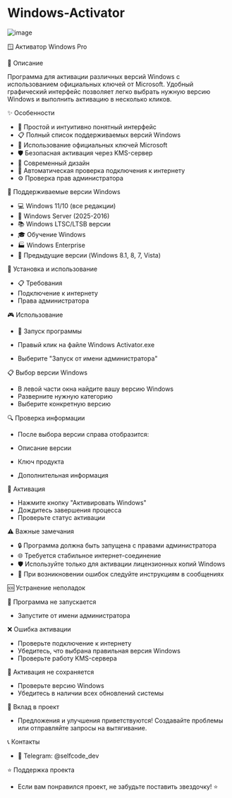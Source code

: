 # Windows-Activator 

![image](https://github.com/user-attachments/assets/448bcddf-5f14-48c7-b1d9-b7f0e8e8cde1)


🪟 Активатор Windows Pro


📝 Описание


Программа для активации различных версий Windows с использованием официальных ключей от Microsoft.
Удобный графический интерфейс позволяет легко выбрать нужную версию Windows и выполнить активацию в несколько кликов.


✨ Особенности

- 🎯 Простой и интуитивно понятный интерфейс
- 📋 Полный список поддерживаемых версий Windows
- 🔑 Использование официальных ключей Microsoft
- 🛡️ Безопасная активация через KMS-сервер
- 🎨 Современный дизайн
- 🔄 Автоматическая проверка подключения к интернету
- ⚙️ Проверка прав администратора

  

🔧 Поддерживаемые версии Windows

- 💻 Windows 11/10 (все редакции)
- 🏢 Windows Server (2025-2016)
- 📚 Windows LTSC/LTSB версии
- 🎓 Обучение Windows
- 🏭 Windows Enterprise
- 📱 Предыдущие версии (Windows 8.1, 8, 7, Vista)


🚀 Установка и использование
- 📋 Требования
- Подключение к интернету
- Права администратора


🎮 Использование

- 🚀 Запуск программы

- Правый клик на файле Windows Activator.exe
- Выберите "Запуск от имени администратора"


📋 Выбор версии Windows

- В левой части окна найдите вашу версию Windows
- Разверните нужную категорию
- Выберите конкретную версию


🔍 Проверка информации

- После выбора версии справа отобразится:

- Описание версии
- Ключ продукта
- Дополнительная информация

🎯 Активация

- Нажмите кнопку "Активировать Windows"
- Дождитесь завершения процесса
- Проверьте статус активации


⚠️ Важные замечания

- 🔒 Программа должна быть запущена с правами администратора
- 🌐 Требуется стабильное интернет-соединение
- 🛡️ Используйте только для активации лицензионных копий Windows
- 📢 При возникновении ошибок следуйте инструкциям в сообщениях


🆘 Устранение неполадок

🚫 Программа не запускается
- Запустите от имени администратора

❌ Ошибка активации

- Проверьте подключение к интернету
- Убедитесь, что выбрана правильная версия Windows
- Проверьте работу KMS-сервера

🔄 Активация не сохраняется

- Проверьте версию Windows
- Убедитесь в наличии всех обновлений системы

🤝 Вклад в проект
- Предложения и улучшения приветствуются! Создавайте проблемы или отправляйте запросы на вытягивание.


📞 Контакты
- 💬 Telegram: @selfcode_dev

⭐ Поддержка проекта
- Если вам понравился проект, не забудьте поставить звездочку! ⭐

